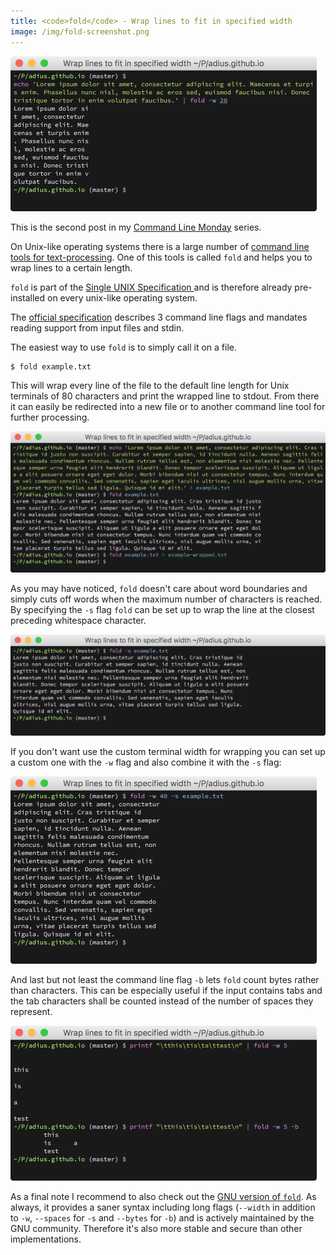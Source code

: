 ```yaml
---
title: <code>fold</code> - Wrap lines to fit in specified width
image: /img/fold-screenshot.png
---
```


![Screenshot of command line execution of `fold`](/img/fold-screenshot.png)

This is the second post in my
[Command Line Monday](/command-line-monday) series.

On Unix-like operating systems there is a large number of
[command line tools for text-processing](
   https://en.wikipedia.org/wiki/List_of_Unix_commands).
One of this tools is called `fold` and helps you to wrap
lines to a certain length.

`fold` is part of the
[Single UNIX Specification
](https://en.wikipedia.org/wiki/Single_UNIX_Specification)
and is therefore already pre-installed on every
unix-like operating system.

The [official specification](
   http://pubs.opengroup.org/onlinepubs/9699919799/utilities/fold.html)
describes 3 command line flags and mandates reading support
from input files and stdin.

The easiest way to use `fold` is to simply call it on a file.

```shell
$ fold example.txt
```

This will wrap every line of the file
to the default line length for Unix terminals of 80 characters
and print the wrapped line to stdout.
From there it can easily be redirected into a new file or
to another command line tool for further processing.

![Screenshot of command line output of `fold example.txt`](
   /img/fold-file-screenshot.png)

As you may have noticed, `fold` doesn't care about word boundaries and simply
cuts off words when the maximum number of characters is reached.
By specifying the `-s` flag `fold` can be set up to wrap the line
at the closest preceding whitespace character.

![Screenshot of command line output of `fold -s example.txt`](
   /img/fold-file-spaces-screenshot.png)

If you don't want use the custom terminal width for wrapping
you can set up a custom one with the `-w` flag and
also combine it with the `-s` flag:

![Screenshot of command line output of `fold -w 40 -s example.txt`](
   /img/fold-file-40-spaces-screenshot.png)

And last but not least the command line flag `-b` lets `fold` count
bytes rather than characters.
This can be especially useful if the input contains tabs
and the tab characters shall be counted instead of the number of spaces they
represent.

![Screenshot of command line output of `fold` with `-b` flag](
   /img/fold-file-bytes-screenshot.png)


As a final note I recommend to also check out the
[GNU version of `fold`](
  https://www.gnu.org/software/coreutils/manual/coreutils.html#fold-invocation).
As always, it provides a saner syntax including long flags
(`--width` in addition to `-w`, `--spaces` for `-s` and `--bytes` for `-b`)
and is actively maintained by the GNU community.
Therefore it's also more stable and secure than other implementations.
